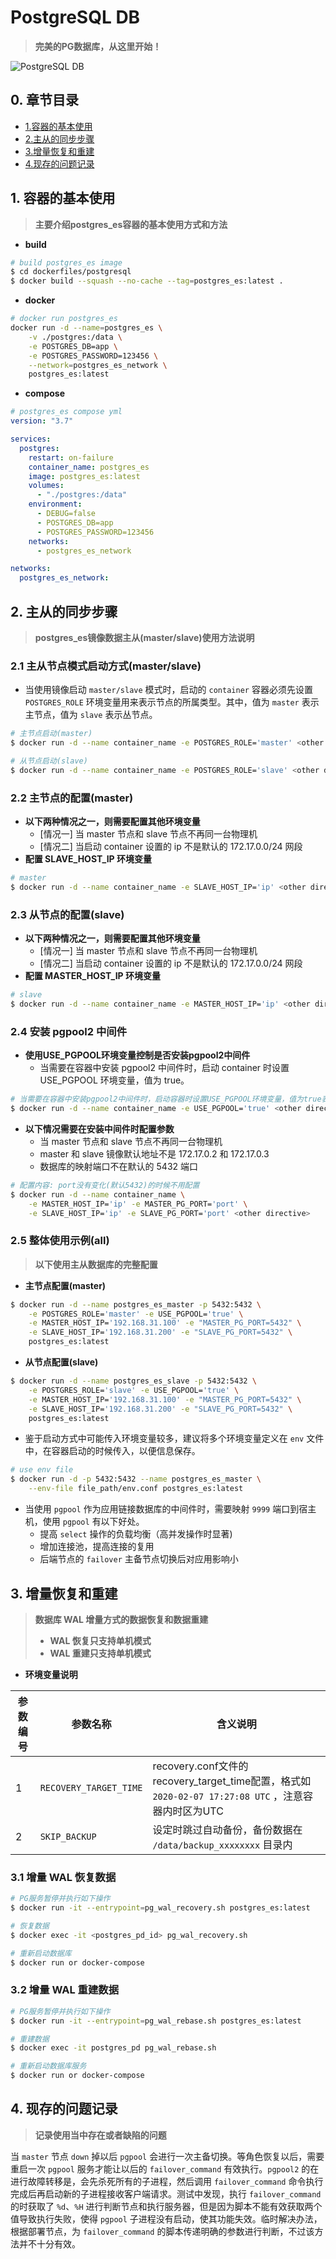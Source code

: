 # PostgreSQL DB

> **完美的PG数据库，从这里开始！**

![PostgreSQL DB](../../images/dockerfiles/linux-postgres-tool.png)

## 0. 章节目录

- [1.容器的基本使用](https://github.com/EscapeLife/awesome-builder/blob/master/dockerfiles/postgresql/README.md#1-%E5%AE%B9%E5%99%A8%E7%9A%84%E5%9F%BA%E6%9C%AC%E4%BD%BF%E7%94%A8)
- [2.主从的同步步骤](https://github.com/EscapeLife/awesome-builder/blob/master/dockerfiles/postgresql/README.md#2-%E4%B8%BB%E4%BB%8E%E7%9A%84%E5%90%8C%E6%AD%A5%E6%AD%A5%E9%AA%A4)
- [3.增量恢复和重建](https://github.com/EscapeLife/awesome-builder/blob/master/dockerfiles/postgresql/README.md#3-%E5%A2%9E%E9%87%8F%E6%81%A2%E5%A4%8D%E5%92%8C%E9%87%8D%E5%BB%BA)
- [4.现存的问题记录](https://github.com/EscapeLife/awesome-builder/blob/master/dockerfiles/postgresql/README.md#4-%E7%8E%B0%E5%AD%98%E7%9A%84%E9%97%AE%E9%A2%98%E8%AE%B0%E5%BD%95)

## 1. 容器的基本使用

> **主要介绍postgres_es容器的基本使用方式和方法**

- **build**

```bash
# build postgres_es image
$ cd dockerfiles/postgresql
$ docker build --squash --no-cache --tag=postgres_es:latest .
```

- **docker**

```bash
# docker run postgres_es
docker run -d --name=postgres_es \
    -v ./postgres:/data \
    -e POSTGRES_DB=app \
    -e POSTGRES_PASSWORD=123456 \
    --network=postgres_es_network \
    postgres_es:latest
```

- **compose**

```yaml
# postgres_es compose yml
version: "3.7"

services:
  postgres:
    restart: on-failure
    container_name: postgres_es
    image: postgres_es:latest
    volumes:
      - "./postgres:/data"
    environment:
      - DEBUG=false
      - POSTGRES_DB=app
      - POSTGRES_PASSWORD=123456
    networks:
      - postgres_es_network

networks:
  postgres_es_network:
```

## 2. 主从的同步步骤

> **postgres_es镜像数据主从(master/slave)使用方法说明**

### 2.1 主从节点模式启动方式(master/slave)

- 当使用镜像启动 `master/slave` 模式时，启动的 `container` 容器必须先设置 `POSTGRES_ROLE` 环境变量用来表示节点的所属类型。其中，值为 `master` 表示主节点，值为 `slave` 表示丛节点。

```bash
# 主节点启动(master)
$ docker run -d --name container_name -e POSTGRES_ROLE='master' <other directive>

# 从节点启动(slave)
$ docker run -d --name container_name -e POSTGRES_ROLE='slave' <other directive>
```

### 2.2 主节点的配置(master)

- **以下两种情况之一，则需要配置其他环境变量**
  - [情况一] 当 master 节点和 slave 节点不再同一台物理机
  - [情况二] 当启动 container 设置的 ip 不是默认的 172.17.0.0/24 网段
- **配置 SLAVE_HOST_IP 环境变量**

```bash
# master
$ docker run -d --name container_name -e SLAVE_HOST_IP='ip' <other directive>
```

### 2.3 从节点的配置(slave)

- **以下两种情况之一，则需要配置其他环境变量**
  - [情况一] 当 master 节点和 slave 节点不再同一台物理机
  - [情况二] 当启动 container 设置的 ip 不是默认的 172.17.0.0/24 网段
- **配置 MASTER_HOST_IP 环境变量**

```bash
# slave
$ docker run -d --name container_name -e MASTER_HOST_IP='ip' <other directive>
```

### 2.4 安装 pgpool2 中间件

- **使用USE_PGPOOL环境变量控制是否安装pgpool2中间件**
  - 当需要在容器中安装 pgpool2 中间件时，启动 container 时设置 USE_PGPOOL 环境变量，值为 true。

```bash
# 当需要在容器中安装pgpool2中间件时，启动容器时设置USE_PGPOOL环境变量，值为true表示开启
$ docker run -d --name container_name -e USE_PGPOOL='true' <other directive>
```

- **以下情况需要在安装中间件时配置参数**
  - 当 master 节点和 slave 节点不再同一台物理机
  - master 和 slave 镜像默认地址不是 172.17.0.2 和 172.17.0.3
  - 数据库的映射端口不在默认的 5432 端口

```bash
# 配置内容: port没有变化(默认5432)的时候不用配置
$ docker run -d --name container_name \
    -e MASTER_HOST_IP='ip' -e MASTER_PG_PORT='port' \
    -e SLAVE_HOST_IP='ip' -e SLAVE_PG_PORT='port' <other directive>
```

### 2.5 整体使用示例(all)

> **以下使用主从数据库的完整配置**

- **主节点配置(master)**

```bash
$ docker run -d --name postgres_es_master -p 5432:5432 \
    -e POSTGRES_ROLE='master' -e USE_PGPOOL='true' \
    -e MASTER_HOST_IP='192.168.31.100' -e "MASTER_PG_PORT=5432" \
    -e SLAVE_HOST_IP='192.168.31.200' -e "SLAVE_PG_PORT=5432" \
    postgres_es:latest
```

- **从节点配置(slave)**

```bash
$ docker run -d --name postgres_es_slave -p 5432:5432 \
    -e POSTGRES_ROLE='slave' -e USE_PGPOOL='true' \
    -e MASTER_HOST_IP='192.168.31.100' -e "MASTER_PG_PORT=5432" \
    -e SLAVE_HOST_IP='192.168.31.200' -e "SLAVE_PG_PORT=5432" \
    postgres_es:latest
```

- 鉴于启动方式中可能传入环境变量较多，建议将多个环境变量定义在 `env` 文件中，在容器启动的时候传入，以便信息保存。

```bash
# use env file
$ docker run -d -p 5432:5432 --name postgres_es_master \
    --env-file file_path/env.conf postgres_es:latest
```

- 当使用 `pgpool` 作为应用链接数据库的中间件时，需要映射 `9999` 端口到宿主机，使用 `pgpool` 有以下好处。
  - 提高 `select` 操作的负载均衡（高并发操作时显著)
  - 增加连接池，提高连接的复用
  - 后端节点的 `failover` 主备节点切换后对应用影响小

## 3. 增量恢复和重建

> **数据库 WAL 增量方式的数据恢复和数据重建**
>
> - **WAL 恢复只支持单机模式**
> - **WAL 重建只支持单机模式**

- **环境变量说明**

| 参数编号 | 参数名称               | 含义说明                                                                                         |
| ------ | ---------------------- | -------------------------------------------------------------------------------------------- |
| 1      | `RECOVERY_TARGET_TIME` | recovery.conf文件的recovery_target_time配置，格式如`2020-02-07 17:27:08 UTC` ，注意容器内时区为UTC |
| 2      | `SKIP_BACKUP`          | 设定时跳过自动备份，备份数据在 `/data/backup_xxxxxxxx` 目录内                                      |

### 3.1 增量 WAL 恢复数据

```bash
# PG服务暂停并执行如下操作
$ docker run -it --entrypoint=pg_wal_recovery.sh postgres_es:latest

# 恢复数据
$ docker exec -it <postgres_pd_id> pg_wal_recovery.sh

# 重新启动数据库
$ docker run or docker-compose
```

### 3.2 增量 WAL 重建数据

```bash
# PG服务暂停并执行如下操作
$ docker run -it --entrypoint=pg_wal_rebase.sh postgres_es:latest

# 重建数据
$ docker exec -it postgres_pd pg_wal_rebase.sh

# 重新启动数据库服务
$ docker run or docker-compose
```

## 4. 现存的问题记录

> **记录使用当中存在或者缺陷的问题**

当 `master` 节点 `down` 掉以后 `pgpool` 会进行一次主备切换。等角色恢复以后，需要重启一次 `pgpool` 服务才能让以后的 `failover_command` 有效执行。`pgpool2` 的在进行故障转移是，会先杀死所有的子进程，然后调用 `failover_command` 命令执行完成后再启动新的子进程接收客户端请求。测试中发现，执行 `failover_command` 的时获取了 `%d`、`%H` 进行判断节点和执行服务器，但是因为脚本不能有效获取两个值导致执行失败，使得 `pgpool` 子进程没有启动，使其功能失效。临时解决办法，根据部署节点，为 `failover_command` 的脚本传递明确的参数进行判断，不过该方法并不十分有效。
